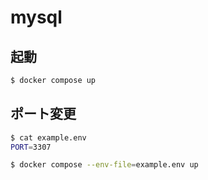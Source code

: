# mysql
## 起動
```bash
$ docker compose up
```

## ポート変更
```bash
$ cat example.env
PORT=3307

$ docker compose --env-file=example.env up
```


